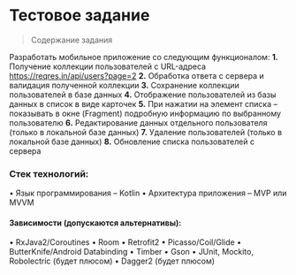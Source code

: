 # Тестовое задание 

> Содержание задания

Разработать мобильное приложение со следующим функционалом:
**1.**	Получение коллекции пользователей с URL-адреса https://reqres.in/api/users?page=2
**2.**	Обработка ответа с сервера и валидация полученной коллекции
**3.**	Сохранение коллекции пользователей в базе данных
**4.**	Отображение пользователей из базы данных в список в виде карточек
**5.**	При нажатии на элемент списка – показывать в окне (Fragment) подробную информацию по выбранному пользователю
**6.**	Редактирование данных отдельного пользователя (только в локальной базе данных)
**7.**	Удаление пользователей (только в локальной базе данных)
**8.**	Обновление списка пользователей с сервера

### Стек технологий:
•	Язык программирования – Kotlin
•	Архитектура приложения – MVP или MVVM

#### Зависимости (допускаются альтернативы):
•	RxJava2/Coroutines
•	Room
•	Retrofit2
•	Picasso/Coil/Glide
•	ButterKnife/Android Databinding 
•	Timber
•	Gson
•	JUnit, Mockito, Robolectric (будет плюсом)
•	Dagger2 (будет плюсом)
